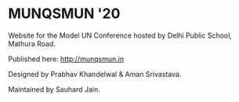 # MUNQSMUN '20

Website for the Model UN Conference hosted by Delhi Public School, Mathura Road.

Published here: http://munqsmun.in

Designed by Prabhav Khandelwal & Aman Srivastava.

Maintained by Sauhard Jain.
